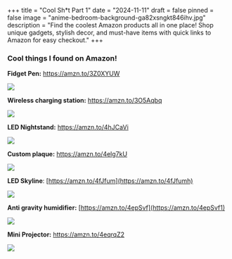 +++
title = "Cool Sh*t Part 1"
date = "2024-11-11"
draft = false
pinned = false
image = "anime-bedroom-background-ga82xsngkt846ihv.jpg"
description = "Find the coolest Amazon products all in one place! Shop unique gadgets, stylish decor, and must-have items with quick links to Amazon for easy checkout."
+++
### **Cool things I found on Amazon!**

**Fidget Pen:** <https://amzn.to/3Z0XYUW>

![](71-xmquiell._ac_uf894-1000_ql80_.jpeg)

**Wireless charging station:** <https://amzn.to/3O5Aqbq>

![](710o-cvvq3l._ac_sx679_.jpg)

**LED Nightstand:** <https://amzn.to/4hJCaVi>

![](61mkmy3mkpl._ac_sx679_.jpg)

**Custom plaque:** <https://amzn.to/4elg7kU>

![](614wnm2lpll._ac_uf894-1000_ql80_.jpeg)

**LED Skyline**: [https://amzn.to/4fJfum](https://amzn.to/4fJfumh)

![](617nf14rosl._ac_uf894-1000_ql80_.jpeg)

**Anti gravity humidifier:** [https://amzn.to/4epSvf](https://amzn.to/4epSvf1)

![](2e595ad10d2a6b74503dc6d2b6753152275a0af0_original.jpeg)

**Mini Projector:** <https://amzn.to/4eqrqZ2>

![](51ts9d9ef2l._ac_sx679_.jpg)